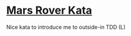 # [Mars Rover Kata](https://www.codurance.com/katalyst/mars-rover)

Nice kata to introduce me to outside-in TDD (L)
